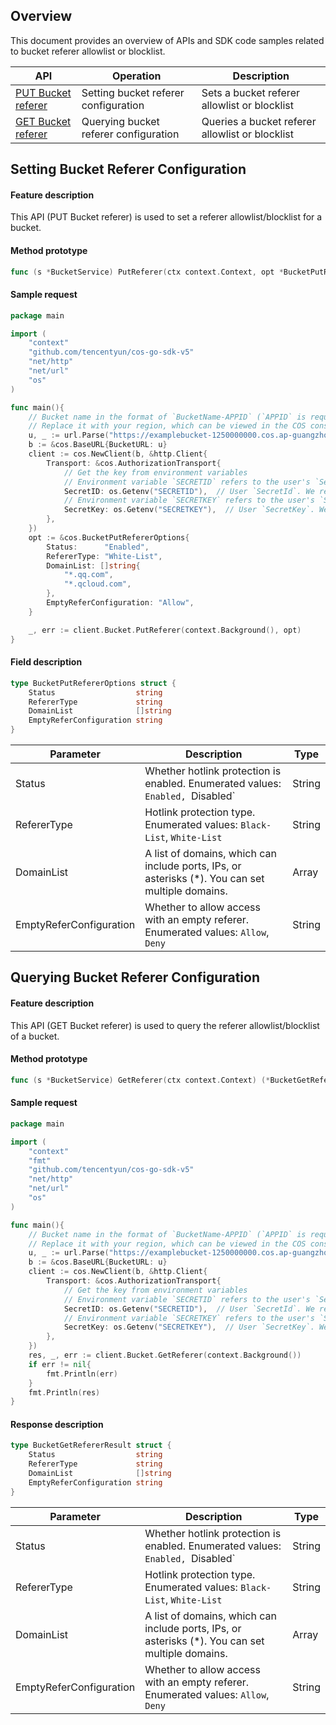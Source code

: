 ## Overview

This document provides an overview of APIs and SDK code samples related to bucket referer allowlist or blocklist.

| API | Operation | Description |
| ------------------------------------------------------------ | -------------- | -------------------------- |
| [PUT Bucket referer](https://intl.cloud.tencent.com/document/product/436/31423) | Setting bucket referer configuration | Sets a bucket referer allowlist or blocklist |
| [GET Bucket referer](https://intl.cloud.tencent.com/document/product/436/30615) | Querying bucket referer configuration | Queries a bucket referer allowlist or blocklist |

## Setting Bucket Referer Configuration

#### Feature description

This API (PUT Bucket referer) is used to set a referer allowlist/blocklist for a bucket.

#### Method prototype

```go
func (s *BucketService) PutReferer(ctx context.Context, opt *BucketPutRefererOptions) (*Response, error)
```

#### Sample request

```go
package main

import (
    "context"
    "github.com/tencentyun/cos-go-sdk-v5"
    "net/http"
    "net/url"
    "os"
)

func main(){
    // Bucket name in the format of `BucketName-APPID` (`APPID` is required), which can be viewed in the COS console at https://console.cloud.tencent.com/cos5/bucket.
    // Replace it with your region, which can be viewed in the COS console at https://console.cloud.tencent.com/. For more information about regions, visit https://intl.cloud.tencent.com/document/product/436/6224.
    u, _ := url.Parse("https://examplebucket-1250000000.cos.ap-guangzhou.myqcloud.com")
    b := &cos.BaseURL{BucketURL: u}
    client := cos.NewClient(b, &http.Client{
        Transport: &cos.AuthorizationTransport{
            // Get the key from environment variables
            // Environment variable `SECRETID` refers to the user's `SecretId`, which can be viewed in the CAM console at https://console.cloud.tencent.com/cam/capi.
            SecretID: os.Getenv("SECRETID"),  // User `SecretId`. We recommend you use a sub-account key and follow the principle of least privilege to reduce risks. For information about how to obtain a sub-account key, visit https://www.tencentcloud.com/document/product/598/32675.
            // Environment variable `SECRETKEY` refers to the user's `SecretKey`, which can be viewed in the CAM console at https://console.cloud.tencent.com/cam/capi.
            SecretKey: os.Getenv("SECRETKEY"),  // User `SecretKey`. We recommend you use a sub-account key and follow the principle of least privilege to reduce risks. For information about how to obtain a sub-account key, visit  https://www.tencentcloud.com/document/product/598/32675.
        },
    })
    opt := &cos.BucketPutRefererOptions{
        Status:      "Enabled",
        RefererType: "White-List",
        DomainList: []string{
            "*.qq.com",
            "*.qcloud.com",
        },
        EmptyReferConfiguration: "Allow",
    }

    _, err := client.Bucket.PutReferer(context.Background(), opt)
}
```

#### Field description

```go
type BucketPutRefererOptions struct {
    Status                  string 
    RefererType             string 
    DomainList              []string 
    EmptyReferConfiguration string
}
```

| Parameter  | Description | Type |
| ---------------------------------------- | ------------------------------------------------------------ | ---------------------------------------- |
| Status   | Whether hotlink protection is enabled. Enumerated values: `Enabled, `Disabled` | String                                   |
| RefererType    | Hotlink protection type. Enumerated values: `Black-List`, `White-List`          | String |
| DomainList | A list of domains, which can include ports, IPs, or asterisks (\*). You can set multiple domains. | Array |
| EmptyReferConfiguration | Whether to allow access with an empty referer. Enumerated values: `Allow`, `Deny` | String |

## Querying Bucket Referer Configuration

#### Feature description

This API (GET Bucket referer) is used to query the referer allowlist/blocklist of a bucket.

#### Method prototype

```go
func (s *BucketService) GetReferer(ctx context.Context) (*BucketGetRefererResult, *Response, error)
```

#### Sample request

```go
package main

import (
    "context"
    "fmt"
    "github.com/tencentyun/cos-go-sdk-v5"
    "net/http"
    "net/url"
    "os"
)

func main(){
    // Bucket name in the format of `BucketName-APPID` (`APPID` is required), which can be viewed in the COS console at https://console.cloud.tencent.com/cos5/bucket.
    // Replace it with your region, which can be viewed in the COS console at https://console.cloud.tencent.com/. For more information about regions, visit https://intl.cloud.tencent.com/document/product/436/6224.
    u, _ := url.Parse("https://examplebucket-1250000000.cos.ap-guangzhou.myqcloud.com")
    b := &cos.BaseURL{BucketURL: u}
    client := cos.NewClient(b, &http.Client{
        Transport: &cos.AuthorizationTransport{
            // Get the key from environment variables
            // Environment variable `SECRETID` refers to the user's `SecretId`, which can be viewed in the CAM console at https://console.cloud.tencent.com/cam/capi.
            SecretID: os.Getenv("SECRETID"),  // User `SecretId`. We recommend you use a sub-account key and follow the principle of least privilege to reduce risks. For information about how to obtain a sub-account key, visit https://www.tencentcloud.com/document/product/598/32675.
            // Environment variable `SECRETKEY` refers to the user's `SecretKey`, which can be viewed in the CAM console at https://console.cloud.tencent.com/cam/capi.
            SecretKey: os.Getenv("SECRETKEY"),  // User `SecretKey`. We recommend you use a sub-account key and follow the principle of least privilege to reduce risks. For information about how to obtain a sub-account key, visit  https://www.tencentcloud.com/document/product/598/32675.
        },
    })
    res, _, err := client.Bucket.GetReferer(context.Background())
    if err != nil{
        fmt.Println(err)
    }
    fmt.Println(res)
}
```

#### Response description

```go
type BucketGetRefererResult struct {
    Status                  string 
    RefererType             string 
    DomainList              []string 
    EmptyReferConfiguration string
}
```

| Parameter  | Description | Type |
| ---------------------------------------- | ------------------------------------------------------------ | ---------------------------------------- |
| Status   | Whether hotlink protection is enabled. Enumerated values: `Enabled, `Disabled` | String                                   |
| RefererType    | Hotlink protection type. Enumerated values: `Black-List`, `White-List`          | String |
| DomainList | A list of domains, which can include ports, IPs, or asterisks (\*). You can set multiple domains. | Array |
| EmptyReferConfiguration | Whether to allow access with an empty referer. Enumerated values: `Allow`, `Deny` | String |
